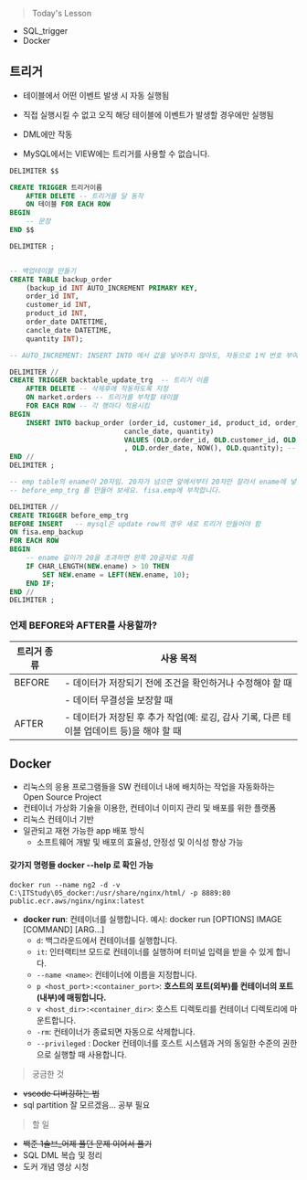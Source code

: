 >Today's Lesson
- SQL_trigger
- Docker

## 트리거
- 테이블에서 어떤 이벤트 발생 시 자동 실행됨

- 직접 실행시킬 수 없고 오직 해당 테이블에 이벤트가 발생할 경우에만 실행됨
- DML에만 작동
- MySQL에서는 VIEW에는 트리거를 사용할 수 없습니다.

```sql
DELIMITER $$

CREATE TRIGGER 트리거이름
    AFTER DELETE -- 트리거를 달 동작
    ON 테이블 FOR EACH ROW
BEGIN
    -- 문장
END $$    

DELIMITER ;


-- 백업테이블 만들기
CREATE TABLE backup_order
	(backup_id INT AUTO_INCREMENT PRIMARY KEY,
    order_id INT,
    customer_id INT,
    product_id INT,
    order_date DATETIME,
    cancle_date DATETIME,
    quantity INT);

-- AUTO_INCREMENT: INSERT INTO 에서 값을 넣어주지 않아도, 자동으로 1씩 번호 부여함

DELIMITER // 
CREATE TRIGGER backtable_update_trg  -- 트리거 이름
    AFTER DELETE -- 삭제후에 작동하도록 지정
    ON market.orders -- 트리거를 부착할 테이블
    FOR EACH ROW -- 각 행마다 적용시킴
BEGIN
    INSERT INTO backup_order (order_id, customer_id, product_id, order_date, 
							cancle_date, quantity) 
                            VALUES (OLD.order_id, OLD.customer_id, OLD.product_id
							, OLD.order_date, NOW(), OLD.quantity); -- 트리거 실행시 작동되는 코드들
END // 
DELIMITER ;
```

```sql
-- emp table의 ename이 20자임. 20자가 넘으면 앞에서부터 20자만 잘라서 ename에 넣는
-- before_emp_trg 를 만들어 보세요. fisa.emp에 부착합니다.

DELIMITER //
CREATE TRIGGER before_emp_trg
BEFORE INSERT	-- mysql은 update row의 경우 새로 트리거 만들어야 함
ON fisa.emp_backup
FOR EACH ROW
BEGIN
    -- ename 길이가 20을 초과하면 왼쪽 20글자로 자름
    IF CHAR_LENGTH(NEW.ename) > 10 THEN
        SET NEW.ename = LEFT(NEW.ename, 10);
    END IF;
END //
DELIMITER ;

```

### 언제 BEFORE와 AFTER를 사용할까?
| 트리거 종류 |	사용 목적 |
|-------------|------------|
|  BEFORE     |- 데이터가 저장되기 전에 조건을 확인하거나 수정해야 할 때 |
|             |- 데이터 무결성을 보장할 때|
|   AFTER     |- 데이터가 저장된 후 추가 작업(예: 로깅, 감사 기록, 다른 테이블 업데이트 등)을 해야 할 때|


## Docker
- 리눅스의 응용 프로그램들을 SW 컨테이너 내에 배치하는 작업을 자동화하는 Open Source Project
- 컨테이너 가상화 기술을 이용한, 컨테이너 이미지 관리 및 배포를 위한 플랫폼
- 리눅스 컨테이너 기반
- 일관되고 재현 가능한 app 배포 방식
  - 소프트웨어 개발 및 배포의 효율성, 안정성 및 이식성 향상 가능

#### 갖가지 명령들 docker <command> --help 로 확인 가능

```docker
docker run --name ng2 -d -v C:\ITStudy\05_docker:/usr/share/nginx/html/ -p 8889:80 public.ecr.aws/nginx/nginx:latest
```
-  **docker run**: 컨테이너를 실행합니다.
	예시: docker run [OPTIONS] IMAGE [COMMAND] [ARG...]
    - `d`: 백그라운드에서 컨테이너를 실행합니다.
    - `it`: 인터랙티브 모드로 컨테이너를 실행하며 터미널 입력을 받을 수 있게 합니다.
    - `--name <name>`: 컨테이너에 이름을 지정합니다.
    - `p <host_port>:<container_port>`: **호스트의 포트(외부)를 컨테이너의 포트(내부)에 매핑합니다.**
    - `v <host_dir>:<container_dir>`: 호스트 디렉토리를 컨테이너 디렉토리에 마운트합니다.
    - `-rm`: 컨테이너가 종료되면 자동으로 삭제합니다.
    - `--privileged` : Docker 컨테이너를 호스트 시스템과 거의 동일한 수준의 권한으로 실행할 때 사용합니다.






>궁금한 것
- ~~vscode 디버깅하는 법~~
- sql partition 잘 모르겠음... 공부 필요


>할 일
- ~~백준 1솔브_어제 풀던 문제 이어서 풀기~~
- SQL DML 복습 및 정리
- 도커 개념 영상 시청
